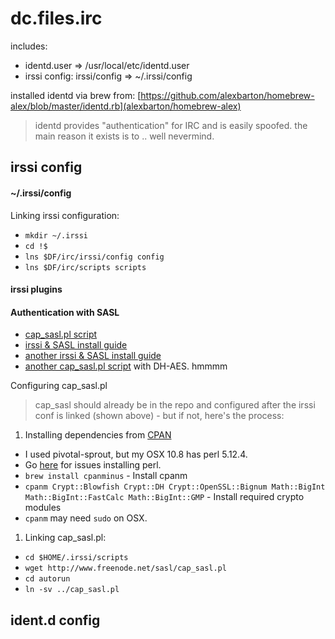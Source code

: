 dc.files.irc
============

includes:
* identd.user => /usr/local/etc/identd.user
* irssi config: irssi/config => ~/.irssi/config

installed identd via brew from: [https://github.com/alexbarton/homebrew-alex/blob/master/identd.rb](alexbarton/homebrew-alex)

> identd provides "authentication" for IRC and is easily spoofed.  the main reason it exists is to .. well nevermind.

## irssi config

#### ~/.irssi/config

Linking irssi configuration:

- `mkdir ~/.irssi`
- `cd !$`
- `lns $DF/irc/irssi/config config`
- `lns $DF/irc/scripts scripts`

#### irssi plugins

#### Authentication with SASL

- [cap_sasl.pl script](http://www.freenode.net/sasl/cap_sasl.pl)
- [irssi & SASL install guide](http://www.andrews-corner.org/irssi.html)
- [another irssi & SASL install guide](http://blog.freenode.net/2010/01/connecting-to-freenode-using-tor-sasl/)
- [another cap_sasl.pl script](https://github.com/atheme/atheme/blob/master/contrib/cap_sasl.pl) with DH-AES.  hmmmm

Configuring cap_sasl.pl

> cap_sasl should already be in the repo and configured
> after the irssi conf is linked (shown above) -
> but if not, here's the process:

1. Installing dependencies from [CPAN](http://www.cpan.org/modules/INSTALL.html)
  - I used pivotal-sprout, but my OSX 10.8 has perl 5.12.4.
  - Go [here](http://blog.jambura.com/2013/02/19/setup-homebrew-perlbrew-ruby-rvm-perl-cpanm-nginx-in-mountain-lion/) for issues installing perl.
  - `brew install cpanminus` - Install cpanm
  - `cpanm Crypt::Blowfish Crypt::DH Crypt::OpenSSL::Bignum Math::BigInt Math::BigInt::FastCalc Math::BigInt::GMP` - Install required crypto modules
  - `cpanm` may need `sudo` on OSX.
1. Linking cap_sasl.pl:
  - `cd $HOME/.irssi/scripts`
  - `wget http://www.freenode.net/sasl/cap_sasl.pl`
  - `cd autorun`
  - `ln -sv ../cap_sasl.pl`

## ident.d config
